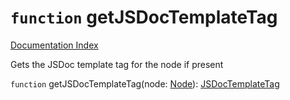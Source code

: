 # `function` getJSDocTemplateTag

[Documentation Index](../README.md)

Gets the JSDoc template tag for the node if present

`function` getJSDocTemplateTag(node: [Node](../private.interface.Node/README.md)): [JSDocTemplateTag](../private.interface.JSDocTemplateTag/README.md)
